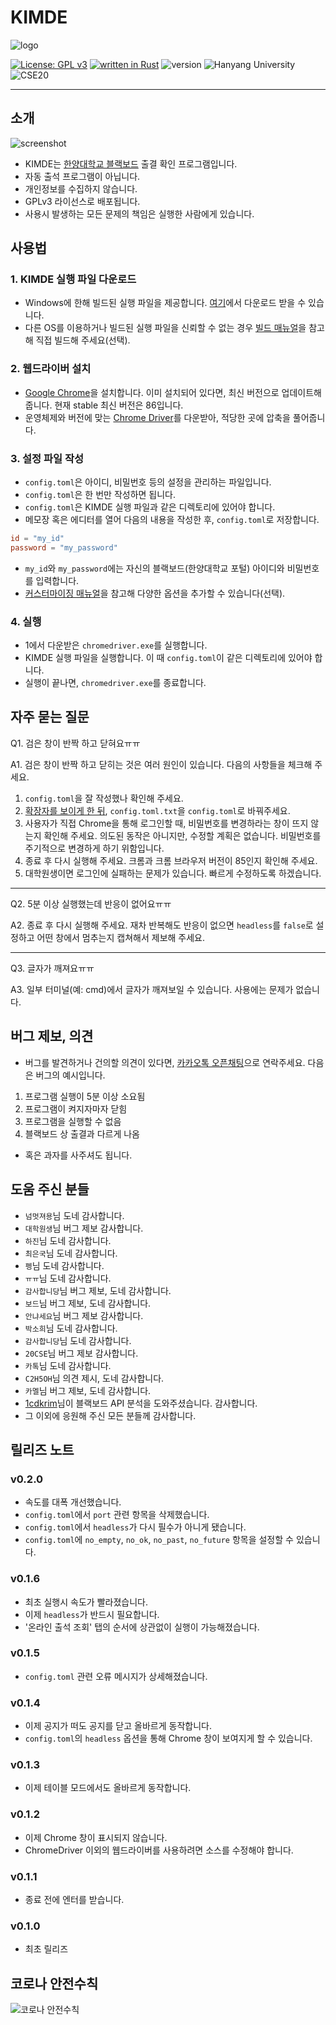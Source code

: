 # KIMDE

![logo](pictures/logo.png)

[![License: GPL v3](https://img.shields.io/badge/License-GPLv3-blue.svg)](https://www.gnu.org/licenses/gpl-3.0) [![written in Rust](https://img.shields.io/badge/written%20in-Rust-orange)](https://www.rust-lang.org/) ![version](https://img.shields.io/badge/version-0.2.0-yellow) ![Hanyang University](https://img.shields.io/badge/Hanyang-University-1d2475) ![CSE20](https://img.shields.io/badge/CSE-20-red)

***

## 소개

![screenshot](pictures/screenshot0.png)

- KIMDE는 [한양대학교 블랙보드](https://learn.hanyang.ac.kr/) 출결 확인 프로그램입니다.
- 자동 출석 프로그램이 아닙니다.
- 개인정보를 수집하지 않습니다.
- GPLv3 라이선스로 배포됩니다.
- 사용시 발생하는 모든 문제의 책임은 실행한 사람에게 있습니다.

## 사용법

### 1. KIMDE 실행 파일 다운로드

- Windows에 한해 빌드된 실행 파일을 제공합니다. [여기](bin)에서 다운로드 받을 수 있습니다.
- 다른 OS를 이용하거나 빌드된 실행 파일을 신뢰할 수 없는 경우 [빌드 매뉴얼](how_to_build.md)을 참고해 직접 빌드해 주세요(선택).

### 2. 웹드라이버 설치

- [Google Chrome](https://www.google.com/chrome/)을 설치합니다. 이미 설치되어 있다면, 최신 버전으로 업데이트해 줍니다. 현재 stable 최신 버전은 86입니다.
- 운영체제와 버전에 맞는 [Chrome Driver](https://chromedriver.chromium.org/downloads)를 다운받아, 적당한 곳에 압축을 풀어줍니다.

### 3. 설정 파일 작성

- `config.toml`은 아이디, 비밀번호 등의 설정을 관리하는 파일입니다.
- `config.toml`은 한 번만 작성하면 됩니다.
- `config.toml`은 KIMDE 실행 파일과 같은 디렉토리에 있어야 합니다.
- 메모장 혹은 에디터를 열어 다음의 내용을 작성한 후, `config.toml`로 저장합니다.

```toml
id = "my_id"
password = "my_password"
```

- `my_id`와 `my_password`에는 자신의 블랙보드(한양대학교 포털) 아이디와 비밀번호를 입력합니다.
- [커스터마이징 매뉴얼](how_to_customize.md)을 참고해 다양한 옵션을 추가할 수 있습니다(선택).

### 4. 실행

- 1에서 다운받은 `chromedriver.exe`를 실행합니다.
- KIMDE 실행 파일을 실행합니다. 이 때 `config.toml`이 같은 디렉토리에 있어야 합니다.
- 실행이 끝나면, `chromedriver.exe`를 종료합니다.

## 자주 묻는 질문

Q1. 검은 창이 반짝 하고 닫혀요ㅠㅠ

A1. 검은 창이 반짝 하고 닫히는 것은 여러 원인이 있습니다. 다음의 사항들을 체크해 주세요.

1. `config.toml`을 잘 작성했나 확인해 주세요.
2. [확장자를 보이게 한 뒤](https://mainia.tistory.com/5104), `config.toml.txt`을 `config.toml`로 바꿔주세요.
3. 사용자가 직접 Chrome을 통해 로그인할 때, 비밀번호를 변경하라는 창이 뜨지 않는지 확인해 주세요. 의도된 동작은 아니지만, 수정할 계획은 없습니다. 비밀번호를 주기적으로 변경하게 하기 위함입니다.
4. 종료 후 다시 실행해 주세요. 크롬과 크롬 브라우저 버전이 85인지 확인해 주세요.
5. 대학원생이면 로그인에 실패하는 문제가 있습니다. 빠르게 수정하도록 하겠습니다.

***

Q2. 5분 이상 실행했는데 반응이 없어요ㅠㅠ

A2. 종료 후 다시 실행해 주세요. 재차 반복해도 반응이 없으면 `headless`를 `false`로 설정하고 어떤 창에서 멈추는지 캡쳐해서 제보해 주세요.

***

Q3. 글자가 깨져요ㅠㅠ

A3. 일부 터미널(예: cmd)에서 글자가 깨져보일 수 있습니다. 사용에는 문제가 없습니다.

## 버그 제보, 의견

- 버그를 발견하거나 건의할 의견이 있다면, [카카오톡 오픈채팅](https://open.kakao.com/o/sSsjNIwc)으로 연락주세요. 다음은 버그의 예시입니다.

1. 프로그램 실행이 5분 이상 소요됨
2. 프로그램이 켜지자마자 닫힘
3. 프로그램을 실행할 수 없음
4. 블랙보드 상 출결과 다르게 나옴

- 혹은 과자를 사주셔도 됩니다.

## 도움 주신 분들

- `넘멋져용`님 도네 감사합니다.
- `대학원생`님 버그 제보 감사합니다.
- `하진`님 도네 감사합니다.
- `최은국`님 도네 감사합니다.
- `펭`님 도네 감사합니다.
- `ㅠㅠ`님 도네 감사합니다.
- `감사합니당`님 버그 제보, 도네 감사합니다.
- `보드`님 버그 제보, 도네 감사합니다.
- `안냐세요`님 버그 제보 감사합니다.
- `박소희`님 도네 감사합니다.
- `감사합니당`님 도네 감사합니다.
- `20CSE`님 버그 제보 감사합니다.
- `카톡`님 도네 감사합니다.
- `C2H5OH`님 의견 제시, 도네 감사합니다.
- `카멜`님 버그 제보, 도네 감사합니다.
- [1cdkrim](https://github.com/1cekrim)님이 블랙보드 API 분석을 도와주셨습니다. 감사합니다.
- 그 이외에 응원해 주신 모든 분들께 감사합니다.

## 릴리즈 노트

### v0.2.0

- 속도를 대폭 개선했습니다.
- `config.toml`에서 `port` 관련 항목을 삭제했습니다.
- `config.toml`에서 `headless`가 다시 필수가 아니게 됐습니다.
- `config.toml`에 `no_empty`, `no_ok`, `no_past`, `no_future` 항목을 설정할 수 있습니다.

### v0.1.6

- 최초 실행시 속도가 빨라졌습니다.
- 이제 `headless`가 반드시 필요합니다.
- '온라인 출석 조회' 탭의 순서에 상관없이 실행이 가능해졌습니다.

### v0.1.5

- `config.toml` 관련 오류 메시지가 상세해졌습니다.

### v0.1.4

- 이제 공지가 떠도 공지를 닫고 올바르게 동작합니다.
- `config.toml`의 `headless` 옵션을 통해 Chrome 창이 보여지게 할 수 있습니다.

### v0.1.3

- 이제 테이블 모드에서도 올바르게 동작합니다.

### v0.1.2

- 이제 Chrome 창이 표시되지 않습니다.
- ChromeDriver 이외의 웹드라이버를 사용하려면 소스를 수정해야 합니다.

### v0.1.1

- 종료 전에 엔터를 받습니다.

### v0.1.0

- 최초 릴리즈

## 코로나 안전수칙

![코로나 안전수칙](pictures/corona.png)
